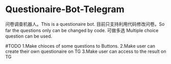 # Questionaire-Bot-Telegram
问卷调查机器人。This is a questionaire bot.
目前只支持利用代码修改问卷。So far the questions only can be changed by code.
可做多选 Multiple choice question can be used.

#TODO
1.Make chioces of some questions to Buttons.
2.Make user can create their own questionaire on TG
3.Make user can access to the result on TG
